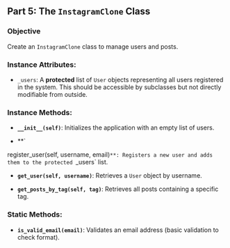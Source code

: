 ## Part 5: The `InstagramClone` Class

### Objective
Create an `InstagramClone` class to manage users and posts.

### Instance Attributes:
- `_users`: A **protected** list of `User` objects representing all users registered in the system. This should be accessible by subclasses but not directly modifiable from outside.

### Instance Methods:

- **`__init__(self)`**: Initializes the application with an empty list of users.

- **`

register_user(self, username, email)`**: Registers a new user and adds them to the protected `_users` list.

- **`get_user(self, username)`**: Retrieves a `User` object by username.

- **`get_posts_by_tag(self, tag)`**: Retrieves all posts containing a specific tag.

### Static Methods:

- **`is_valid_email(email)`**: Validates an email address (basic validation to check format).
